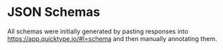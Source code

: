 # JSON Schemas

All schemas were initially generated by pasting responses into <https://app.quicktype.io/#l=schema> and then manually annotating them.

